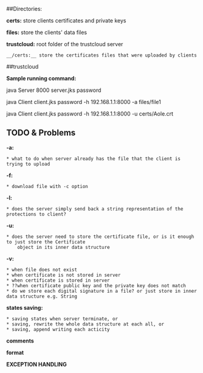 ##Directories:

__certs:__ store clients certificates and private keys

__files:__ store the clients' data files 

__trustcloud:__ root folder of the trustcloud server

    __/certs:__ store the certificates files that were uploaded by clients



##trustcloud

__Sample running command:__

java Server 8000 server.jks password

java Client client.jks password -h 192.168.1.1:8000 -a files/file1

java Client client.jks password -h 192.168.1.1:8000 -u certs/Aole.crt


## TODO & Problems

__-a:__

    * what to do when server already has the file that the client is trying to upload

__-f:__

    * download file with -c option

__-l:__

    * does the server simply send back a string representation of the protections to client?

__-u:__

    * does the server need to store the certificate file, or is it enough to just store the Certificate
        object in its inner data structure

__-v:__

    * when file does not exist
    * when certificate is not stored in server
    * when certificate is stored in server
    * ??when certificate public key and the private key does not match
    * do we store each digital signature in a file? or just store in inner data structure e.g. String

__states saving:__

    * saving states when server terminate, or
    * saving, rewrite the whole data structure at each all, or
    * saving, append writing each acticity

__comments__

__format__

__EXCEPTION HANDLING__

